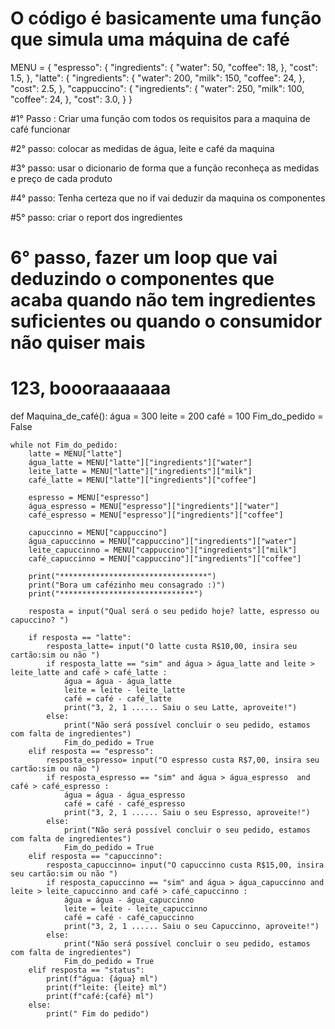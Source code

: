 # O código é basicamente uma função que simula uma máquina de café


MENU = {
    "espresso": {
        "ingredients": {
            "water": 50,
            "coffee": 18,
        },
        "cost": 1.5,
    },
    "latte": {
        "ingredients": {
            "water": 200,
            "milk": 150,
            "coffee": 24,
        },
        "cost": 2.5,
    },
    "cappuccino": {
        "ingredients": {
            "water": 250,
            "milk": 100,
            "coffee": 24,
        },
        "cost": 3.0,
    }
}



#1° Passo : Criar uma função com todos os requisitos para a maquina de café funcionar

#2° passo: colocar as medidas de água, leite e café da maquina

#3° passo: usar o dicionario de forma que a função reconheça as medidas e preço de cada produto

#4° passo: Tenha certeza que no if vai deduzir da maquina os componentes

#5° passo: criar o report dos ingredientes

# 6° passo, fazer um loop que vai deduzindo o componentes que acaba quando não tem ingredientes suficientes ou quando o consumidor não quiser mais

# 123, boooraaaaaaa



def Maquina_de_café():
    água = 300
    leite = 200
    café = 100
    Fim_do_pedido = False
    
    while not Fim_do_pedido:
        latte = MENU["latte"]
        água_latte = MENU["latte"]["ingredients"]["water"]
        leite_latte = MENU["latte"]["ingredients"]["milk"]
        café_latte = MENU["latte"]["ingredients"]["coffee"]
        
        espresso = MENU["espresso"]
        água_espresso = MENU["espresso"]["ingredients"]["water"]
        café_espresso = MENU["espresso"]["ingredients"]["coffee"]
        
        capuccinno = MENU["cappuccino"]
        água_capuccinno = MENU["cappuccino"]["ingredients"]["water"]
        leite_capuccinno = MENU["cappuccino"]["ingredients"]["milk"]
        café_capuccinno = MENU["cappuccino"]["ingredients"]["coffee"]
        
        print("*********************************")
        print("Bora um cafézinho meu consagrado :)")
        print("******************************")
        
        resposta = input("Qual será o seu pedido hoje? latte, espresso ou capuccino? ")
        
        if resposta == "latte":
            resposta_latte= input("O latte custa R$10,00, insira seu cartão:sim ou não ")
            if resposta_latte == "sim" and água > água_latte and leite > leite_latte and café > café_latte :
                água = água - água_latte
                leite = leite - leite_latte
                café = café - café_latte
                print("3, 2, 1 ...... Saiu o seu Latte, aproveite!")
            else:
                print("Não será possível concluir o seu pedido, estamos com falta de ingredientes")
                Fim_do_pedido = True
        elif resposta == "espresso":
            resposta_espresso= input("O espresso custa R$7,00, insira seu cartão:sim ou não ")
            if resposta_espresso == "sim" and água > água_espresso  and café > café_espresso :
                água = água - água_espresso
                café = café - café_espresso
                print("3, 2, 1 ...... Saiu o seu Espresso, aproveite!")
            else:
                print("Não será possível concluir o seu pedido, estamos com falta de ingredientes")
                Fim_do_pedido = True
        elif resposta == "capuccinno":
            resposta_capuccinno= input("O capuccinno custa R$15,00, insira seu cartão:sim ou não ")
            if resposta_capuccinno == "sim" and água > água_capuccinno and leite > leite_capuccinno and café > café_capuccinno :
                água = água - água_capuccinno
                leite = leite - leite_capuccinno
                café = café - café_capuccinno
                print("3, 2, 1 ...... Saiu o seu Capuccinno, aproveite!")
            else:
                print("Não será possível concluir o seu pedido, estamos com falta de ingredientes")
                Fim_do_pedido = True
        elif resposta == "status":
            print(f"água: {água} ml")
            print(f"leite: {leite} ml")
            print(f"café:{café} ml")
        else:
            print(" Fim do pedido")
            
